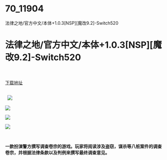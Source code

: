 # 70_11904
法律之地/官方中文/本体+1.0.3[NSP][魔改9.2]-Switch520
# 法律之地/官方中文/本体+1.0.3[NSP][魔改9.2]-Switch520
 <br/></br>
[下载地址](https://www.switch520.cc/article/11904 "下载地址")
<br/></br>

<p><strong>&nbsp; <img src="https://www.switch520.cc/muke_img/upload_art_editor_20210322-1_0ada0dff840c2248be4c3e381ff67662.jpg"> </strong></p>
<p><strong><img src="https://www.switch520.cc/muke_img/upload_art_editor_20210322-1_a65a802fcba4b74dfde5b915b4564976.jpg"></strong></p>
<p><strong><img src="https://www.switch520.cc/muke_img/upload_art_editor_20210322-1_78564ec34aab695e76e32cf7b1e34a0b.jpg"></strong></p>
<p><strong><img src="https://www.switch520.cc/muke_img/upload_art_editor_20210322-1_18f726add86fc34941ee74f18b973065.jpg"></strong></p>
<p>&nbsp;</p>
<p><strong>一款扮演警方撰写调查卷宗的游戏。玩家将阅读涉及盗窃，谋杀等八桩案件的调查卷宗，并根据法律条款以及判例来撰写最终调查意见。</strong></p>
<p><strong>&nbsp;</strong></p>

